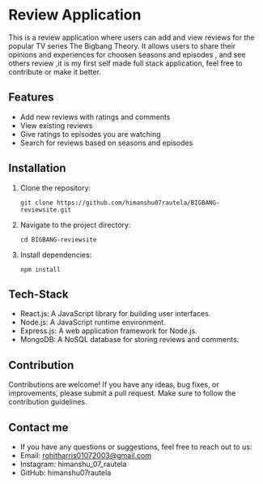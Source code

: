 # Review Application

This is a review application where users can add and view reviews for the popular TV series The Bigbang Theory. It allows users to share their opinions and experiences for choosen seasons and episodes , and see others review ,it is my first self made full stack application, feel free to contribute or make it better.

## Features

- Add new reviews with ratings and comments
- View existing reviews
- Give ratings to episodes you are watching
- Search for reviews based on seasons and episodes


## Installation

1. Clone the repository:

   ```shell
   git clone https://github.com/himanshu07rautela/BIGBANG-reviewsite.git
2. Navigate to the project directory:

   ```shell
   cd BIGBANG-reviewsite

3. Install dependencies:

   ```shell
   npm install
   
 ## Tech-Stack

- React.js: A JavaScript library for building user interfaces.
- Node.js: A JavaScript runtime environment.
- Express.js: A web application framework for Node.js.
- MongoDB: A NoSQL database for storing reviews and comments.
  
 ## Contribution

Contributions are welcome! If you have any ideas, bug fixes, or improvements, please submit a pull request. Make sure to follow the contribution guidelines.

 ## Contact me

- If you have any questions or suggestions, feel free to reach out to us:
- Email: rohitharris01072003@gmail.com
- Instagram: himanshu_07_rautela
- GitHub: himanshu07rautela




  
  
  
   
